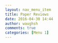 ```yaml
---
layout: nav_menu_item
title: Paper Reviews
date: 2016-04-30 14:44
author: waughsh
comments: true
categories: [Menu 1]
---
```


